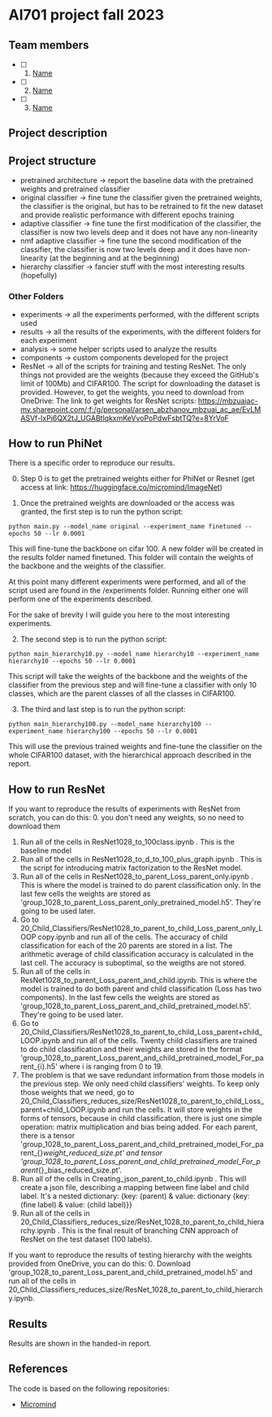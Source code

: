 # AI701 project fall 2023

## Team members
- [ ] 1. [Name]()
- [ ] 2. [Name]()
- [ ] 3. [Name]()

## Project description

## Project structure

- pretrained architecture -> report the baseline data with the pretrained weights and pretrained classifier
- original classifier -> fine tune the classifier given the pretrained weights, the classifier is the original, but has to be retrained to fit the new dataset and provide realistic performance with different epochs training
- adaptive classifier -> fine tune the first modification of the classifier, the classifier is now two levels deep and it does not have any non-linearity
- nmf adaptive classifier -> fine tune the second modification of the classifier, the classifier is now two levels deep and it does have non-linearity (at the beginning and at the beginning)
- hierarchy classifier -> fancier stuff with the most interesting results (hopefully)

### Other Folders

- experiments -> all the experiments performed, with the different scripts used
- results -> all the results of the experiments, with the different folders for each experiment
- analysis ->  some helper scripts used to analyze the results
- components -> custom components developed for the project
- ResNet -> all of the scripts for training and testing ResNet. The only things not provided are the weights (because they exceed the GitHub's limit of 100Mb) and CIFAR100. The script for downloading the dataset is provided. However, to get the weights, you need to download from OneDrive:
The link to get weights for ResNet scripts:
https://mbzuaiac-my.sharepoint.com/:f:/g/personal/arsen_abzhanov_mbzuai_ac_ae/EvLMASVf-IxPj6QX2tJ_UGABtlqkxmKeVvoPoPdwFsbtTQ?e=8YrVoF

## How to run PhiNet

There is a specific order to reproduce our results.

0. Step 0 is to get the pretrained weights either for PhiNet or Resnet (get access at link: https://huggingface.co/micromind/ImageNet)

1. Once the pretrained weights are downloaded or the access was granted, the first step is to run the python script:

```python main.py --model_name original --experiment_name finetuned --epochs 50 --lr 0.0001```

This will fine-tune the backbone on cifar 100. A new folder will be created in the results folder named finetuned. This folder will contain the weights of the backbone and the weights of the classifier.

At this point many different experiments were performed, and all of the script used are found in the /experiments folder. Running either one will perform one of the experiments described.

For the sake of brevity I will guide you here to the most interesting experiments.

2. The second step is to run the python script:

```python main_hierarchy10.py --model_name hierarchy10 --experiment_name hierarchy10 --epochs 50 --lr 0.0001```

This script will take the weights of the backbone and the weights of the classifier from the previous step and will fine-tune a classifier with only 10 classes, which are the parent classes of all the classes in CIFAR100.

3. The third and last step is to run the python script:

```python main_hierarchy100.py --model_name hierarchy100 --experiment_name hierarchy100 --epochs 50 --lr 0.0001```

This will use the previous trained weights and fine-tune the classifier on the whole CIFAR100 dataset, with the hierarchical approach described in the report.

## How to run ResNet
If you want to reproduce the results of experiments with ResNet from scratch, you can do this:
0. you don't need any weights, so no need to download them
1. Run all of the cells in ResNet1028_to_100class.ipynb . This is the baseline model
2. Run all of the cells in ResNet1028_to_d_to_100_plus_graph.ipynb . This is the script for introducing matrix factorization to the ResNet model.
3. Run all of the cells in ResNet1028_to_parent_Loss_parent_only.ipynb . This is where the model is trained to do parent classification only. In the last few cells the weights are stored as 'group_1028_to_parent_Loss_parent_only_pretrained_model.h5'. They're going to be used later.
4. Go to 20_Child_Classifiers/ResNet1028_to_parent_to_child_Loss_parent_only_LOOP copy.ipynb and  run all of the cells. The accuracy of child classification for each of the 20 parents are stored in a list. The arithmetic average of child classification accuracy is calculated in the last cell. The accuracy is suboptimal, so the weigths are not stored.
5. Run all of the cells in ResNet1028_to_parent_Loss_parent_and_child.ipynb. This is where the model is trained to do both parent and child classification (Loss has two components). In the last few cells the weights are stored as 'group_1028_to_parent_Loss_parent_and_child_pretrained_model.h5'. They're going to be used later.
6. Go to 20_Child_Classifiers/ResNet1028_to_parent_to_child_Loss_parent+child_LOOP.ipynb and run all of the cells. Twenty child classifiers are trained to do child classification and their weights are stored in the format 'group_1028_to_parent_Loss_parent_and_child_pretrained_model_For_parent_{i}.h5' where i is ranging from 0 to 19.
7. The problem is that we save redundant information from those models in the previous step. We only need child classifiers' weights. To keep only those weights that we need, go to 20_Child_Classifiers_reduces_size/ResNet1028_to_parent_to_child_Loss_parent+child_LOOP.ipynb and run the cells. It will store weights in the forms of tensors, because in child classification, there is just one simple operation: matrix multiplication and bias being added. For each parent, there is a tensor 'group_1028_to_parent_Loss_parent_and_child_pretrained_model_For_parent_{}_weight_reduced_size.pt' and tensor 'group_1028_to_parent_Loss_parent_and_child_pretrained_model_For_parent_{}_bias_reduced_size.pt'.
8. Run all of the cells in Creating_json_parent_to_child.ipynb . This will create a json file, describing a mapping between fine label and child label. It's a nested dictionary:
{key: (parent) & value: dictionary {key: (fine label) & value: (child label)}}
9. Run all of the cells in 20_Child_Classifiers_reduces_size/ResNet_1028_to_parent_to_child_hierarchy.ipynb . This is the final result of branching CNN approach of ResNet on the test dataset (100 labels).

If you want to reproduce the results of testing hierarchy with the weights provided from OneDrive, you can do this:
0. Download 'group_1028_to_parent_Loss_parent_and_child_pretrained_model.h5' and run all of the cells in 20_Child_Classifiers_reduces_size/ResNet_1028_to_parent_to_child_hierarchy.ipynb.

## Results

Results are shown in the handed-in report.

## References

The code is based on the following repositories:

- [Micromind](https://github.com/micromind-toolkit/micromind)